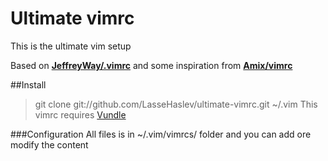 # Ultimate vimrc
This is the ultimate vim setup

Based on [**JeffreyWay/.vimrc**](https://gist.github.com/JeffreyWay/6753834) and some inspiration from [**Amix/vimrc**](https://github.com/amix/vimrc)

##Install
> git clone git://github.com/LasseHaslev/ultimate-vimrc.git ~/.vim
This vimrc requires [Vundle](https://github.com/gmarik/Vundle.vim)

###Configuration
All files is in ~/.vim/vimrcs/ folder and you can add ore modify the content
